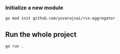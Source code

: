 ### Initialize a new module

```bash
go mod init github.com/yuvarajsai/rss-aggregator
```

## Run the whole project

```bash
go run .
```
